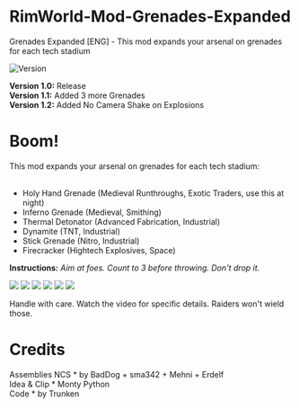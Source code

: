 # RimWorld-Mod-Grenades-Expanded
Grenades Expanded [ENG] - This mod expands your arsenal on grenades for each tech stadium

<img src="https://camo.githubusercontent.com/1e4f97e52db576a793e373a27c2de38c026bb3f1/68747470733a2f2f696d672e736869656c64732e696f2f62616467652f52696d776f726c642d312e302d677265656e2e737667" alt="Version" data-canonical-src="https://img.shields.io/badge/Rimworld-1.0-green.svg" style="max-width:100%;"></a>

<b>Version 1.0:</b> Release<br>
<b>Version 1.1:</b> Added 3 more Grenades<br>
<b>Version 1.2:</b> Added No Camera Shake on Explosions<br>

<h1>Boom!</h1>
This mod expands your arsenal on grenades for each tech stadium:<br><br>

- Holy Hand Grenade (Medieval Runthroughs, Exotic Traders, use this at night)<br>
- Inferno Grenade (Medieval, Smithing)<br>
- Thermal Detonator (Advanced Fabrication, Industrial)<br>
- Dynamite (TNT, Industrial)<br>
- Stick Grenade (Nitro, Industrial)<br>
- Firecracker (Hightech Explosives, Space)<br>

<b>Instructions:</b> <i>Aim at foes. Count to 3 before throwing. Don't drop it.</i><br>

<img src="https://i.ibb.co/VNMkQCV/Grenade-Armageddon.png" /> <img src="https://i.ibb.co/chzx7Ck/Grenade-Inferno.png" /> <img src="https://i.ibb.co/sWmmYF1/Grenade-Detonator.png" /> <img src="https://i.ibb.co/tb8WnJL/Grenade-Dynamite.png" /> <img src="https://i.ibb.co/CKP3y1c/Grenade-Stick.png" /> <img src="https://i.ibb.co/R0mtsSp/Grenade11-Firecracker.png" />

Handle with care. Watch the video for specific details. Raiders won't wield those.<br>

<h1>Credits</h1>
Assemblies NCS * by BadDog + sma342 + Mehni + Erdelf<br>
Idea & Clip * Monty Python<br>
Code * by Trunken<br>
